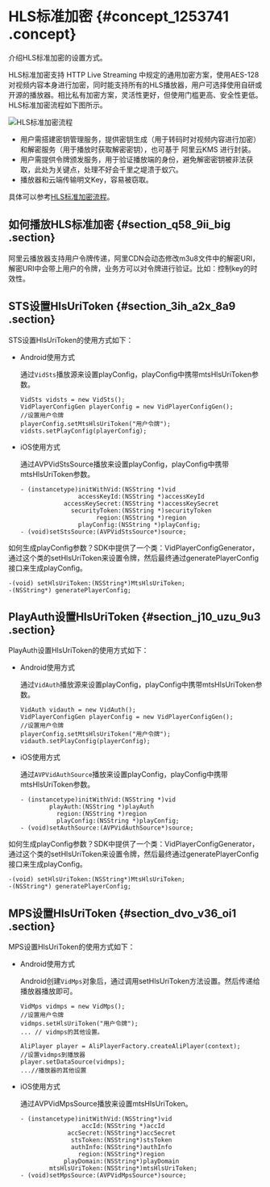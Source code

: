 # HLS标准加密 {#concept_1253741 .concept}

介绍HLS标准加密的设置方式。

HLS标准加密支持 HTTP Live Streaming 中规定的通用加密方案，使用AES-128对视频内容本身进行加密，同时能支持所有的HLS播放器，用户可选择使用自研或开源的播放器。相比私有加密方案，灵活性更好，但使用门槛更高、安全性更低。HLS标准加密流程如下图所示。

![HLS标准加密流程](http://static-aliyun-doc.oss-cn-hangzhou.aliyuncs.com/assets/img/987747/156350755752193_zh-CN.png)

-   用户需搭建密钥管理服务，提供密钥生成（用于转码时对视频内容进行加密）和解密服务（用于播放时获取解密密钥），也可基于 阿里云KMS 进行封装。
-   用户需提供令牌颁发服务，用于验证播放端的身份，避免解密密钥被非法获取，此处为关键点，处理不好会千里之堤溃于蚁穴。
-   播放器和云端传输明文Key，容易被窃取。

具体可以参考[HLS标准加密流程](https://help.aliyun.com/document_detail/59885.html?spm=5176.product29194.6.607.2bynDX)。

## 如何播放HLS标准加密 {#section_q58_9ii_big .section}

阿里云播放器支持用户令牌传递，阿里CDN会动态修改m3u8文件中的解密URI，解密URI中会带上用户的令牌，业务方可以对令牌进行验证。比如：控制key的时效性。

## STS设置HlsUriToken {#section_3ih_a2x_8a9 .section}

STS设置HlsUriToken的使用方式如下：

-   Android使用方式

    通过`VidSts`播放源来设置playConfig，playConfig中携带mtsHlsUriToken参数。

    ``` {#codeblock_vtk_x7w_hus .language-java}
    VidSts vidsts = new VidSts();
    VidPlayerConfigGen playerConfig = new VidPlayerConfigGen();
    //设置用户令牌
    playerConfig.setMtsHlsUriToken("用户令牌");
    vidsts.setPlayConfig(playerConfig);
    ```

-   iOS使用方式

    通过AVPVidStsSource播放来设置playConfig，playConfig中携带mtsHlsUriToken参数。

    ``` {#codeblock_gop_y01_rfn .language-java}
    - (instancetype)initWithVid:(NSString *)vid
                    accessKeyId:(NSString *)accessKeyId
                accessKeySecret:(NSString *)accessKeySecret
                  securityToken:(NSString *)securityToken
                         region:(NSString *)region
                    playConfig:(NSString *)playConfig;
    - (void)setStsSource:(AVPVidStsSource*)source;
    ```


如何生成playConfig参数？SDK中提供了一个类：VidPlayerConfigGenerator，通过这个类的setHlsUriToken来设置令牌，然后最终通过generatePlayerConfig接口来生成playConfig。

``` {#codeblock_0ej_0yh_vl2 .language-java}
-(void) setHlsUriToken:(NSString*)MtsHlsUriToken;
-(NSString*) generatePlayerConfig;
```

## PlayAuth设置HlsUriToken {#section_j10_uzu_9u3 .section}

PlayAuth设置HlsUriToken的使用方式如下：

-   Android使用方式

    通过`VidAuth`播放源来设置playConfig，playConfig中携带mtsHlsUriToken参数。

    ``` {#codeblock_91u_hlz_6c9 .language-java}
    VidAuth vidauth = new VidAuth();
    VidPlayerConfigGen playerConfig = new VidPlayerConfigGen();
    //设置用户令牌
    playerConfig.setMtsHlsUriToken("用户令牌");
    vidauth.setPlayConfig(playerConfig);
    ```

-   iOS使用方式

    通过`AVPVidAuthSource`播放来设置playConfig，playConfig中携带mtsHlsUriToken参数。

    ``` {#codeblock_81y_30r_p45 .language-java}
    - (instancetype)initWithVid:(NSString *)vid
            playAuth:(NSString *)playAuth
              region:(NSString *)region
              playConfig:(NSString *)playConfig;
    - (void)setAuthSource:(AVPVidAuthSource*)source;
    ```


如何生成playConfig参数？SDK中提供了一个类：VidPlayerConfigGenerator，通过这个类的setHlsUriToken来设置令牌，然后最终通过generatePlayerConfig接口来生成playConfig。

``` {#codeblock_s9v_pjj_ldm .language-java}
-(void) setHlsUriToken:(NSString*)MtsHlsUriToken;
-(NSString*) generatePlayerConfig;
```

## MPS设置HlsUriToken {#section_dvo_v36_oi1 .section}

MPS设置HlsUriToken的使用方式如下：

-   Android使用方式

    Android创建`VidMps`对象后，通过调用setHlsUriToken方法设置。然后传递给播放器播放即可。

    ``` {#codeblock_ucv_1xt_mb5 .language-java}
    VidMps vidmps = new VidMps();
    //设置用户令牌
    vidmps.setHlsUriToken("用户令牌");
    ... // vidmps的其他设置。
    
    AliPlayer player = AliPlayerFactory.createAliPlayer(context);
    //设置vidmps到播放器
    player.setDataSource(vidmps);
    ...//播放器的其他设置
    ```

-   iOS使用方式

    通过AVPVidMpsSource播放来设置mtsHlsUriToken。

    ``` {#codeblock_9gb_26n_ewp .language-java}
    - (instancetype)initWithVid:(NSString*)vid
                     accId:(NSString *)accId
                 accSecret:(NSString*)accSecret
                  stsToken:(NSString*)stsToken
                  authInfo:(NSString*)authInfo
                    region:(NSString*)region
                playDomain:(NSString*)playDomain
            mtsHlsUriToken:(NSString*)mtsHlsUriToken;
    - (void)setMpsSource:(AVPVidMpsSource*)source;
    ```


